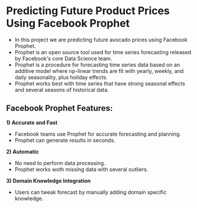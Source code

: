 # Predicting Future Product Prices Using Facebook Prophet


* In this project we are predicting future avocado prices using Facebook Prophet.
* Prophet is an open source tool used for time series forecasting released by Facebook's core Data Science team.
* Prophet is a procedure for forecasting time series data based on an additive model where np-linear trends are fit with yearly, weekly, and daily seasonality, plus holiday effects.
* Prophet works best with time series that have strong seasonal effects and several seasons of historical data.

## Facebook Prophet Features:

**1) Accurate and Fast**
* Facebook teams use Prophet for accurate forecasting and planning.
* Prophet can generate results in seconds.


**2) Automatic**
* No need to perform data processing.
* Prophet works woth missing data with several outliers.


**3) Domain Knowledge Integration**
* Users can tweak forecast by manually adding domain specific knowledge.
